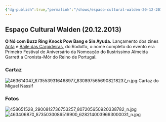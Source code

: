```yaml
---
{"dg-publish":true,"permalink":"/shows/espaco-cultural-walden-20-12-2013/"}
---
```


## Espaço Cultural Walden (20.12.2013)

**O Nó com Buzz Ring Knock Pow Bang e Sin Ayuda.** 
Lançamento dos zines [Anta](https://issuu.com/rodolfoalmeida7/docs/anta_pdf) e [Baile das Carpideiras](https://issuu.com/rodolfoalmeida7/docs/baile_das_carpideiras), do Rodolfo, o nome completo do evento era Primeiro Festival de Aniversário da Nomeação do Ilustríssimo Almeida Garrett a Cronista-Mór do Reino de Portugal.

### Cartaz
![463614047_8735539316468977_8308975656908218237_n.jpg](/img/user/img/463614047_8735539316468977_8308975656908218237_n.jpg)
Cartaz do Miguel Nassif

### Fotos
![458651528_2900812736753257_807205650920338782_n.jpg](/img/user/img/458651528_2900812736753257_807205650920338782_n.jpg)
![463406870_8735030086519900_6282140039693000031_n.jpg](/img/user/img/463406870_8735030086519900_6282140039693000031_n.jpg)